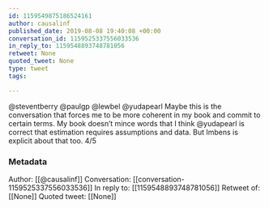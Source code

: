 ```yaml
---
id: 1159549875186524161
author: causalinf
published_date: 2019-08-08 19:40:08 +00:00
conversation_id: 1159525337556033536
in_reply_to: 1159548893748781056
retweet: None
quoted_tweet: None
type: tweet
tags:

---
```


@steventberry @paulgp @lewbel @yudapearl Maybe this is the conversation that forces me to be more coherent in my book and commit to certain terms. My book doesn’t mince words that I think @yudapearl is correct that estimation requires assumptions and data. But Imbens is explicit about that too. 4/5

### Metadata

Author: [[@causalinf]]
Conversation: [[conversation-1159525337556033536]]
In reply to: [[1159548893748781056]]
Retweet of: [[None]]
Quoted tweet: [[None]]
